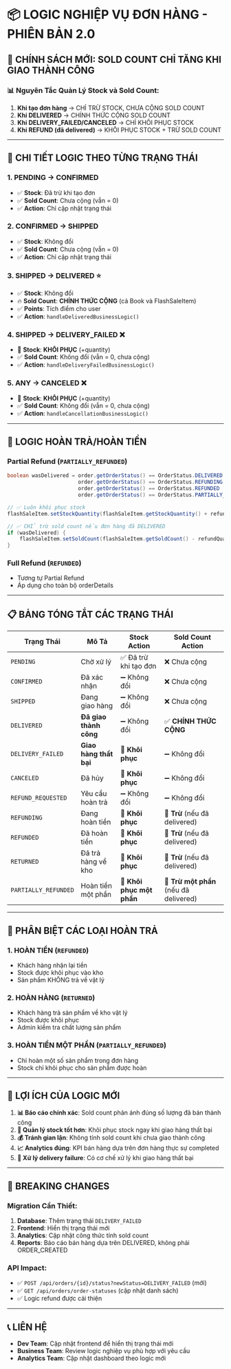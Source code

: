 # 📦 LOGIC NGHIỆP VỤ ĐƠN HÀNG - PHIÊN BẢN 2.0

## 🎯 **CHÍNH SÁCH MỚI: SOLD COUNT CHỈ TĂNG KHI GIAO THÀNH CÔNG**

### **📊 Nguyên Tắc Quản Lý Stock và Sold Count:**

1. **Khi tạo đơn hàng** → CHỈ TRỪ STOCK, CHƯA CỘNG SOLD COUNT
2. **Khi DELIVERED** → CHÍNH THỨC CỘNG SOLD COUNT  
3. **Khi DELIVERY_FAILED/CANCELED** → CHỈ KHÔI PHỤC STOCK
4. **Khi REFUND (đã delivered)** → KHÔI PHỤC STOCK + TRỪ SOLD COUNT

---

## 🔄 **CHI TIẾT LOGIC THEO TỪNG TRẠNG THÁI**

### **1. PENDING → CONFIRMED**
- ✅ **Stock**: Đã trừ khi tạo đơn
- ✅ **Sold Count**: Chưa cộng (vẫn = 0)
- ✅ **Action**: Chỉ cập nhật trạng thái

### **2. CONFIRMED → SHIPPED** 
- ✅ **Stock**: Không đổi
- ✅ **Sold Count**: Chưa cộng (vẫn = 0)
- ✅ **Action**: Chỉ cập nhật trạng thái

### **3. SHIPPED → DELIVERED** ⭐
- ✅ **Stock**: Không đổi
- 🔥 **Sold Count**: **CHÍNH THỨC CỘNG** (cả Book và FlashSaleItem)
- ✅ **Points**: Tích điểm cho user
- ✅ **Action**: `handleDeliveredBusinessLogic()`

### **4. SHIPPED → DELIVERY_FAILED** ❌
- 🔄 **Stock**: **KHÔI PHỤC** (+quantity)
- ✅ **Sold Count**: Không đổi (vẫn = 0, chưa cộng)
- ✅ **Action**: `handleDeliveryFailedBusinessLogic()`

### **5. ANY → CANCELED** ❌
- 🔄 **Stock**: **KHÔI PHỤC** (+quantity)  
- ✅ **Sold Count**: Không đổi (vẫn = 0, chưa cộng)
- ✅ **Action**: `handleCancellationBusinessLogic()`

---

## 🔄 **LOGIC HOÀN TRẢ/HOÀN TIỀN**

### **Partial Refund (`PARTIALLY_REFUNDED`)**
```java
boolean wasDelivered = order.getOrderStatus() == OrderStatus.DELIVERED || 
                       order.getOrderStatus() == OrderStatus.REFUNDING ||
                       order.getOrderStatus() == OrderStatus.REFUNDED ||
                       order.getOrderStatus() == OrderStatus.PARTIALLY_REFUNDED;

// ✅ Luôn khôi phục stock
flashSaleItem.setStockQuantity(flashSaleItem.getStockQuantity() + refundQuantity);

// ✅ CHỈ trừ sold count nếu đơn hàng đã DELIVERED
if (wasDelivered) {
    flashSaleItem.setSoldCount(flashSaleItem.getSoldCount() - refundQuantity);
}
```

### **Full Refund (`REFUNDED`)**
- Tương tự Partial Refund
- Áp dụng cho toàn bộ orderDetails

---

## 📋 **BẢNG TÓNG TẮT CÁC TRẠNG THÁI**

| Trạng Thái | Mô Tả | Stock Action | Sold Count Action |
|------------|-------|--------------|-------------------|
| `PENDING` | Chờ xử lý | ✅ Đã trừ khi tạo đơn | ❌ Chưa cộng |
| `CONFIRMED` | Đã xác nhận | ➖ Không đổi | ❌ Chưa cộng |
| `SHIPPED` | Đang giao hàng | ➖ Không đổi | ❌ Chưa cộng |
| `DELIVERED` | **Đã giao thành công** | ➖ Không đổi | ✅ **CHÍNH THỨC CỘNG** |
| `DELIVERY_FAILED` | **Giao hàng thất bại** | 🔄 **Khôi phục** | ➖ Không đổi |
| `CANCELED` | Đã hủy | 🔄 **Khôi phục** | ➖ Không đổi |
| `REFUND_REQUESTED` | Yêu cầu hoàn trả | ➖ Không đổi | ➖ Không đổi |
| `REFUNDING` | Đang hoàn tiền | 🔄 **Khôi phục** | 🔄 **Trừ** (nếu đã delivered) |
| `REFUNDED` | Đã hoàn tiền | 🔄 **Khôi phục** | 🔄 **Trừ** (nếu đã delivered) |
| `RETURNED` | Đã trả hàng về kho | 🔄 **Khôi phục** | 🔄 **Trừ** (nếu đã delivered) |
| `PARTIALLY_REFUNDED` | Hoàn tiền một phần | 🔄 **Khôi phục một phần** | 🔄 **Trừ một phần** (nếu đã delivered) |

---

## 🔧 **PHÂN BIỆT CÁC LOẠI HOÀN TRẢ**

### **1. HOÀN TIỀN (`REFUNDED`)**
- Khách hàng nhận lại tiền
- Stock được khôi phục vào kho
- Sản phẩm KHÔNG trả về vật lý

### **2. HOÀN HÀNG (`RETURNED`)**  
- Khách hàng trả sản phẩm về kho vật lý
- Stock được khôi phục
- Admin kiểm tra chất lượng sản phẩm

### **3. HOÀN TIỀN MỘT PHẦN (`PARTIALLY_REFUNDED`)**
- Chỉ hoàn một số sản phẩm trong đơn hàng
- Stock chỉ khôi phục cho sản phẩm được hoàn

---

## 🎯 **LỢI ÍCH CỦA LOGIC MỚI**

1. **📊 Báo cáo chính xác**: Sold count phản ánh đúng số lượng đã bán thành công
2. **🔄 Quản lý stock tốt hơn**: Khôi phục stock ngay khi giao hàng thất bại
3. **💰 Tránh gian lận**: Không tính sold count khi chưa giao thành công
4. **📈 Analytics đúng**: KPI bán hàng dựa trên đơn hàng thực sự completed
5. **🚚 Xử lý delivery failure**: Có cơ chế xử lý khi giao hàng thất bại

---

## 🚨 **BREAKING CHANGES**

### **Migration Cần Thiết:**
1. **Database**: Thêm trạng thái `DELIVERY_FAILED`
2. **Frontend**: Hiển thị trạng thái mới
3. **Analytics**: Cập nhật công thức tính sold count
4. **Reports**: Báo cáo bán hàng dựa trên DELIVERED, không phải ORDER_CREATED

### **API Impact:**
- ✅ `POST /api/orders/{id}/status?newStatus=DELIVERY_FAILED` (mới)
- ✅ `GET /api/orders/order-statuses` (cập nhật danh sách)
- ✅ Logic refund được cải thiện

---

## 📞 **LIÊN HỆ**
- **Dev Team**: Cập nhật frontend để hiển thị trạng thái mới
- **Business Team**: Review logic nghiệp vụ phù hợp với yêu cầu
- **Analytics Team**: Cập nhật dashboard theo logic mới
